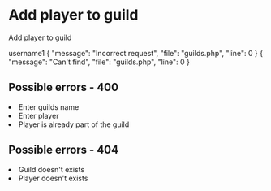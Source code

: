 # Add player to guild

<highlight>Add player to guild</highlight>

<include from="notes.md" element-id="urlVariable"/>
<include from="notes.md" element-id="session"/>

<api-endpoint openapi-path="./../../data.yaml" endpoint="/guilds/{$slug}/add" method="PATCH">
	<request>
		<sample>username1</sample>
	</request>
	<response type="400">
		<sample lang="JSON">
			{
				"message": "Incorrect request",
				"file": "guilds.php",
				"line": 0
			}
		</sample>
	</response>
	<response type="404">
		<sample lang="JSON">
			{
				"message": "Can't find",
				"file": "guilds.php",
				"line": 0
			}
		</sample>
	</response>
</api-endpoint>

## Possible errors - 400
<list>
	<li>Enter guilds name</li>
	<li>Enter player</li>
	<li>Player is already part of the guild</li>
</list>

## Possible errors - 404
<list>
	<li>Guild doesn't exists</li>
	<li>Player doesn't exists</li>
</list>
